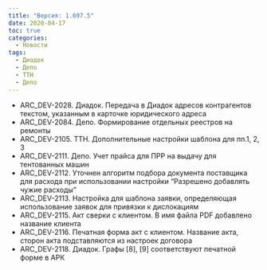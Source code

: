 ```yaml
---
title: "Версия: 1.697.5"
date: 2020-04-17
toc: true
categories:
  - Новости
tags:
  - Диадок
  - Депо
  - ТТН
  - Депо
---
```


- ARC_DEV-2028. Диадок. Передача в Диадок адресов контрагентов текстом, указанным в карточке юридического адреса
- ARC_DEV-2084. Депо. Формирование отдельных реестров на ремонты
- ARC_DEV-2105. ТТН. Дополнительные настройки шаблона для пп.1, 2, 3
- ARC_DEV-2111. Депо. Учет прайса для ПРР на выдачу для тентованных машин
- ARC_DEV-2112. Уточнен алгоритм подбора документа поставщика для расхода при использовании настройки “Разрешено добавлять чужие расходы”
- ARC_DEV-2113. Настройка для шаблона заявки, определяющая использование заявок для привязки к дислокациям
- ARC_DEV-2115. Акт сверки с клиентом. В имя файла PDF добавлено название клиента
- ARC_DEV-2116. Печатная форма акт с клиентом. Название акта, сторон акта подставляются из настроек договора
- ARC_DEV-2118. Диадок. Графы [8], [9] соответствуют печатной форме в АРК
